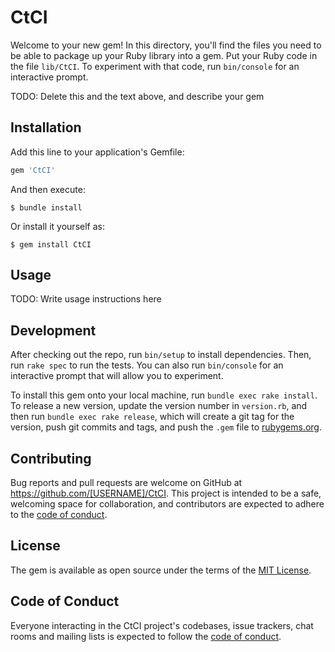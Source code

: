# CtCI

Welcome to your new gem! In this directory, you'll find the files you need to be able to package up your Ruby library into a gem. Put your Ruby code in the file `lib/CtCI`. To experiment with that code, run `bin/console` for an interactive prompt.

TODO: Delete this and the text above, and describe your gem

## Installation

Add this line to your application's Gemfile:

```ruby
gem 'CtCI'
```

And then execute:

    $ bundle install

Or install it yourself as:

    $ gem install CtCI

## Usage

TODO: Write usage instructions here

## Development

After checking out the repo, run `bin/setup` to install dependencies. Then, run `rake spec` to run the tests. You can also run `bin/console` for an interactive prompt that will allow you to experiment.

To install this gem onto your local machine, run `bundle exec rake install`. To release a new version, update the version number in `version.rb`, and then run `bundle exec rake release`, which will create a git tag for the version, push git commits and tags, and push the `.gem` file to [rubygems.org](https://rubygems.org).

## Contributing

Bug reports and pull requests are welcome on GitHub at https://github.com/[USERNAME]/CtCI. This project is intended to be a safe, welcoming space for collaboration, and contributors are expected to adhere to the [code of conduct](https://github.com/[USERNAME]/CtCI/blob/master/CODE_OF_CONDUCT.md).


## License

The gem is available as open source under the terms of the [MIT License](https://opensource.org/licenses/MIT).

## Code of Conduct

Everyone interacting in the CtCI project's codebases, issue trackers, chat rooms and mailing lists is expected to follow the [code of conduct](https://github.com/[USERNAME]/CtCI/blob/master/CODE_OF_CONDUCT.md).
